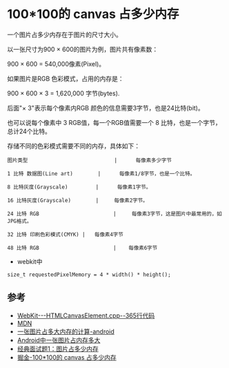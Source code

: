 # 100*100的 canvas 占多少内存

一个图片占多少内存在于图片的尺寸大小。

以一张尺寸为900 × 600的图片为例，图片共有像素数：

900 × 600 = 540,000像素(Pixel)。

如果图片是RGB 色彩模式，占用的内存是：

900 × 600 × 3 = 1,620,000 字节(bytes).

后面"× 3"表示每个像素内RGB 颜色的信息需要3字节，也是24比特(bit)。 

也可以说每个像素中 3 RGB值，每一个RGB值需要一个 8 比特，也是一个字节，总计24个比特。

存储不同的色彩模式需要不同的内存，具体如下：
```
图片类型                            |      每像素多少字节 

1 比特 数据图(Line art)        |      每像素1/8字节，也是一个比特。

8 比特灰度(Grayscale)         |      每像素1字节。

16 比特灰度(Grayscale)        |     每像素2字节。

24 比特 RGB                        |     每像素3字节，这是图片中最常用的，如JPG格式。

32 比特 印刷色彩模式(CMYK) |   每像素4字节

48 比特 RGB                        |    每像素6字节
```


- webkit中
```
size_t requestedPixelMemory = 4 * width() * height();
```

## 参考
- [WebKit---HTMLCanvasElement.cpp--365行代码](https://github.com/WebKit/webkit/blob/master/Source/WebCore/html/HTMLCanvasElement.cpp#L365)
- [MDN](https://developer.mozilla.org/zh-CN/docs/Web/API/Canvas_API/Tutorial/Pixel_manipulation_with_canvas)
- [一张图片占多大内存的计算-android](http://www.voidcn.com/article/p-pkyrbayd-beo.html)
- [Android中一张图片占内存多大](https://github.com/AndroidPreView/AndroidNote/wiki/Android%E4%B8%AD%E4%B8%80%E5%BC%A0%E5%9B%BE%E7%89%87%E5%8D%A0%E5%86%85%E5%AD%98%E5%A4%9A%E5%A4%A7)
- [经典面试题1：图片占多少内存](https://www.jianshu.com/p/1af904e9a6e4)
- [掘金-100*100的 canvas 占多少内存](https://juejin.im/post/5bdeb357e51d4536140fc7df)
